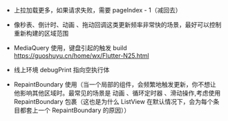 * 上拉加载更多，如果请求失败，需要 pageIndex - 1（减回去）

* 像秒表、倒计时、动画 、拖动回调这类更新频率非常快的场景，最好可以控制重新构建的区域范围

* MediaQuery 使用，键盘引起的触发 build https://guoshuyu.cn/home/wx/Flutter-N25.html

* 线上环境 debugPrint 指向空执行体

* RepaintBoundary 使用（当一个局部的组件，会频繁地触发更新，你不想让他影响其他区域时。最常见的场景是 动画 、循环定时器 、滑动操作,考虑使用 RepaintBoundary 包裹（这也是为什么 ListView 在默认情况下，会为每个条目都套上一个 RepaintBoundary 的原因））


